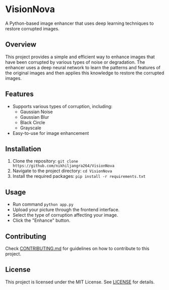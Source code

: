 # VisionNova

A Python-based image enhancer that uses deep learning techniques to restore corrupted images.

## Overview

This project provides a simple and efficient way to enhance images that have been corrupted by various types of noise or degradation. The enhancer uses a deep neural network to learn the patterns and features of the original images and then applies this knowledge to restore the corrupted images.

## Features

* Supports various types of corruption, including:
	+ Gaussian Noise
	+ Gaussian Blur
	+ Black Circle
	+ Grayscale
* Easy-to-use for image enhancement

## Installation

1. Clone the repository: `git clone https://github.com/nikhiljangra264/VisionNova`
1. Navigate to the project directory: `cd VisionNova`
1. Install the required packages: `pip install -r requirements.txt`

## Usage

- Run command `python app.py`
- Upload your picture through the frontend interface.
- Select the type of corruption affecting your image.
- Click the "Enhance" button.

## Contributing
Check [CONTRIBUTING.md](CONTRIBUTING.md) for guidelines on how to contribute to this project.

## License

This project is licensed under the MIT License. See [LICENSE](LICENSE) for details.